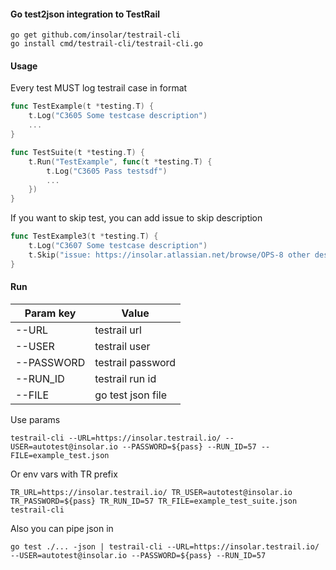 #### Go test2json integration to TestRail

```
go get github.com/insolar/testrail-cli
go install cmd/testrail-cli/testrail-cli.go
```

#### Usage
Every test MUST log testrail case in format
```go
func TestExample(t *testing.T) {
	t.Log("C3605 Some testcase description")
	...
}
```

```go
func TestSuite(t *testing.T) {
	t.Run("TestExample", func(t *testing.T) {
		t.Log("C3605 Pass testsdf")
        ...
	})
}
```

If you want to skip test, you can add issue to skip description
```go
func TestExample3(t *testing.T) {
	t.Log("C3607 Some testcase description")
	t.Skip("issue: https://insolar.atlassian.net/browse/OPS-8 other description")
}
```

#### Run
| Param key     | Value             |
| ------------- | ----------------- |
| --URL         | testrail url      |
| --USER        | testrail user     |
| --PASSWORD    | testrail password |
| --RUN_ID      | testrail run id   |
| --FILE        | go test json file |

Use params
```
testrail-cli --URL=https://insolar.testrail.io/ --USER=autotest@insolar.io --PASSWORD=${pass} --RUN_ID=57 --FILE=example_test.json
```
Or env vars with TR prefix
```
TR_URL=https://insolar.testrail.io/ TR_USER=autotest@insolar.io TR_PASSWORD=${pass} TR_RUN_ID=57 TR_FILE=example_test_suite.json testrail-cli
```
Also you can pipe json in
```
go test ./... -json | testrail-cli --URL=https://insolar.testrail.io/ --USER=autotest@insolar.io --PASSWORD=${pass} --RUN_ID=57
```
